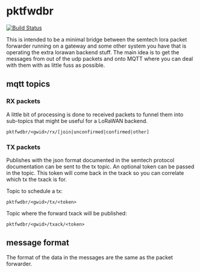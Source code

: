 # pktfwdbr

[![Build Status](https://travis-ci.com/fifteenhex/pktfwdbr.svg?branch=master)](https://travis-ci.com/fifteenhex/pktfwdbr)

This is intended to be a minimal bridge between the semtech lora packet forwarder running on a gateway
and some other system you have that is operating the extra lorawan backend stuff.
The main idea is to get the messages from out of the udp packets and onto MQTT where you can deal with
them with as little fuss as possible.

## mqtt topics

### RX packets 

A little bit of processing is done to received packets to funnel them into sub-topics that might
be useful for a LoRaWAN backend.

```pktfwdbr/<gwid>/rx/[join|unconfirmed|confirmed|other]```

### TX packets

Publishes with the json format documented in the semtech protocol documentation can be sent to
the tx topic. An optional token can be passed in the topic. This token will come back in the txack
so you can correlate which tx the txack is for.

Topic to schedule a tx:

```pktfwdbr/<gwid>/tx/<token>```

Topic where the forward txack will be published:

```pktfwdbr/<gwid>/txack/<token>```

## message format

The format of the data in the messages are the same as the packet forwarder.
